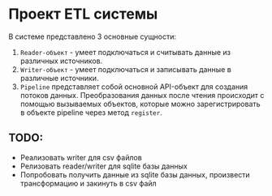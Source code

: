 # Проект ETL системы

В системе представлено 3 основные сущности:
1. `Reader-объект` - умеет подключаться и считывать данные из различных источников. 
2. `Writer-объект` - умеет подключаться и записывать данные в различные источники.
3. `Pipeline` представляет собой основной API-объект для создания потоков данных. Преобразования данных после чтения происходит с помощью вызываемых объектов, которые можно зарегистрировать в объекте pipeline через метод `register`.

## TODO:
- Реализовать writer для csv файлов
- Релизовать reader/writer для sqlite базы данных
- Попробовать получить данные из sqlite базы данных, произвести трансформацию и закинуть в csv файл